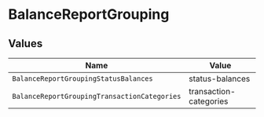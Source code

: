 # BalanceReportGrouping


## Values

| Name                                         | Value                                        |
| -------------------------------------------- | -------------------------------------------- |
| `BalanceReportGroupingStatusBalances`        | status-balances                              |
| `BalanceReportGroupingTransactionCategories` | transaction-categories                       |